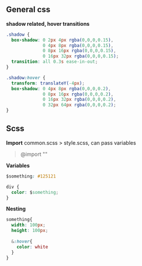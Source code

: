 ## General css  

**shadow related, hover transitions**  

```css
.shadow {
  box-shadow: 0 2px 4px rgba(0,0,0,0.15),
              0 4px 8px rgba(0,0,0,0.15),
              0 8px 16px rgba(0,0,0,0.15),
              0 16px 32px rgba(0,0,0,0.15);
  transition: all 0.3s ease-in-out;
}

.shadow:hover {
  transform: translateY(-4px);
  box-shadow: 0 4px 8px rgba(0,0,0,0.2),
              0 8px 16px rgba(0,0,0,0.2),
              0 16px 32px rgba(0,0,0,0.2),
              0 32px 64px rgba(0,0,0,0.2);
}
```  

## Scss  
**Import**
common.scss > style.scss, can pass variables

> @import ""

**Variables**  

```css
$something: #125121

div {
  color: $something;
}
```  

**Nesting**  

```scss
something{
  width: 100px;
  height: 100px;
  
  &:hover{
    color: white
  }
}
